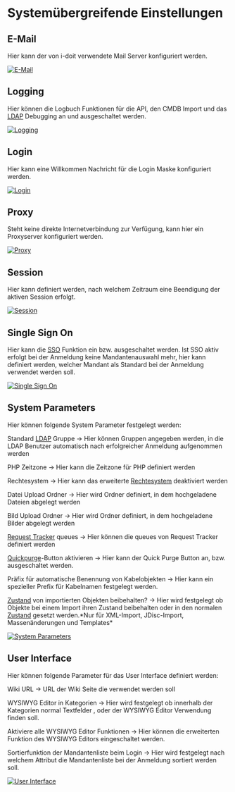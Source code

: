 # Systemübergreifende Einstellungen

E-Mail
------

Hier kann der von i-doit verwendete Mail Server konfiguriert werden.

[![E-Mail](../../assets/images/de/administration/systemeinstellungen/systemuebergreifende-einstellungen/1-sue.png)](../../assets/images/de/administration/systemeinstellungen/systemuebergreifende-einstellungen/1-sue.png)

Logging
-------

Hier können die Logbuch Funktionen für die API, den CMDB Import und das [LDAP](../../automatisierung-und-integration/ldap-verzeichnis/index.md) Debugging an und ausgeschaltet werden.

[![Logging](../../assets/images/de/administration/systemeinstellungen/systemuebergreifende-einstellungen/2-sue.png)](../../assets/images/de/administration/systemeinstellungen/systemuebergreifende-einstellungen/2-sue.png)

Login
-----

Hier kann eine Willkommen Nachricht für die Login Maske konfiguriert werden.

[![Login](../../assets/images/de/administration/systemeinstellungen/systemuebergreifende-einstellungen/3-sue.png)](../../assets/images/de/administration/systemeinstellungen/systemuebergreifende-einstellungen/3-sue.png)

Proxy
-----

Steht keine direkte Internetverbindung zur Verfügung, kann hier ein Proxyserver konfiguriert werden.

[![Proxy](../../assets/images/de/administration/systemeinstellungen/systemuebergreifende-einstellungen/4-sue.png)](../../assets/images/de/administration/systemeinstellungen/systemuebergreifende-einstellungen/4-sue.png)

Session
-------

Hier kann definiert werden, nach welchem Zeitraum eine Beendigung der aktiven Session erfolgt.

[![Session](../../assets/images/de/administration/systemeinstellungen/systemuebergreifende-einstellungen/5-sue.png)](../../assets/images/de/administration/systemeinstellungen/systemuebergreifende-einstellungen/5-sue.png)

Single Sign On
--------------

Hier kann die [SSO](../../automatisierung-und-integration/single-sign-on/index.md) Funktion ein bzw. ausgeschaltet werden. Ist SSO aktiv erfolgt bei der Anmeldung keine Mandantenauswahl mehr, hier kann definiert werden, welcher Mandant als Standard bei der Anmeldung verwendet werden soll.

[![Single Sign On](../../assets/images/de/administration/systemeinstellungen/systemuebergreifende-einstellungen/6-sue.png)](../../assets/images/de/administration/systemeinstellungen/systemuebergreifende-einstellungen/6-sue.png)

System Parameters
-----------------

Hier können folgende System Parameter festgelegt werden:

Standard [LDAP](../../automatisierung-und-integration/ldap-verzeichnis/index.md) Gruppe → Hier können Gruppen angegeben werden, in die LDAP Benutzer automatisch nach erfolgreicher Anmeldung aufgenommen werden

PHP Zeitzone → Hier kann die Zeitzone für PHP definiert werden

Rechtesystem → Hier kann das erweiterte [Rechtesystem](../verwaltung/rechtesystem.md) deaktiviert werden

Datei Upload Ordner → Hier wird Ordner definiert, in dem hochgeladene Dateien abgelegt werden

Bild Upload Ordner  → Hier wird Ordner definiert, in dem hochgeladene Bilder abgelegt werden

[Request Tracker](../../automatisierung-und-integration/service-desk/request-tracker.md) queues → Hier können die queues von Request Tracker definiert werden

[Quickpurge](../../grundlagen/objekt-liste/erweiterte-einstellungen.md)\-Button aktivieren →  Hier kann der Quick Purge Button an, bzw. ausgeschaltet werden.

Präfix für automatische Benennung von Kabelobjekten → Hier kann ein spezieller Prefix für Kabelnamen festgelegt werden.

[Zustand](../../grundlagen/struktur-it-dokumentation.md) von importierten Objekten beibehalten? → Hier wird festgelegt ob Objekte bei einem Import ihren Zustand beibehalten oder in den normalen [Zustand](../../grundlagen/struktur-it-dokumentation.md) gesetzt werden.\*Nur für XML-Import, JDisc-Import, Massenänderungen und Templates\*

[![System Parameters](../../assets/images/de/administration/systemeinstellungen/systemuebergreifende-einstellungen/7-sue.png)](../../assets/images/de/administration/systemeinstellungen/systemuebergreifende-einstellungen/7-sue.png)

User Interface
--------------

Hier können folgende Parameter für das User Interface definiert werden:

Wiki URL → URL der Wiki Seite die verwendet werden soll

WYSIWYG Editor in Kategorien → Hier wird festgelegt ob innerhalb der Kategorien normal Textfelder , oder der WYSIWYG Editor Verwendung finden soll.

Aktiviere alle WYSIWYG Editor Funktionen → Hier können die erweiterten Funktion des WYSIWYG Editors eingeschaltet werden.

Sortierfunktion der Mandantenliste beim Login → Hier wird festgelegt nach welchem Attribut die Mandantenliste bei der Anmeldung sortiert werden soll.

[![User Interface](../../assets/images/de/administration/systemeinstellungen/systemuebergreifende-einstellungen/8-sue.png)](../../assets/images/de/administration/systemeinstellungen/systemuebergreifende-einstellungen/8-sue.png)
